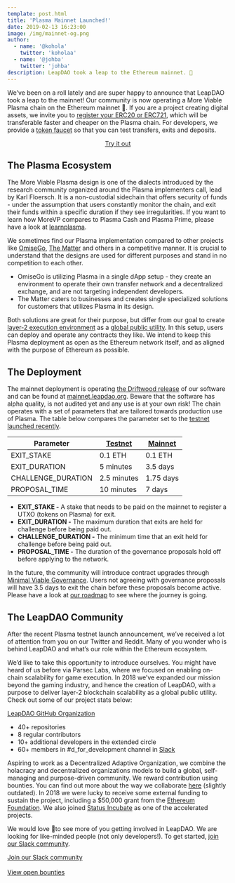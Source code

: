 ```yaml
---
template: post.html
title: 'Plasma Mainnet Launched!'
date: 2019-02-13 16:23:00
image: /img/mainnet-og.png
author:
  - name: '@kohola'
    twitter: 'koholaa'
  - name: '@johba'
    twitter: 'johba'
description: LeapDAO took a leap to the Ethereum mainnet. 🎉
---
```



We’ve been on a roll lately and are super happy to announce that LeapDAO took a leap to the mainnet! Our community is now operating a More Viable Plasma chain on the Ethereum mainnet 🎉. If you are a project creating digital assets, we invite you to [register your ERC20 or ERC721](https://mainnet.leapdao.org/registerToken), which will be transferable faster and cheaper on the Plasma chain. For developers, we provide a [token faucet](https://mainnet.leapdao.org/faucet) so that you can test transfers, exits and deposits.

<p style="text-align:center">
  <a href="https://mainnet.leapdao.org" target="_blank" rel="noopener noreferrer" class="button button-primary">
    Try it out
  </a>
</p>

## The Plasma Ecosystem

The More Viable Plasma design is one of the dialects introduced by the research community organized around the Plasma implementers call, lead by Karl Floersch. It is a non-custodial sidechain that offers security of funds - under the assumption that users constantly monitor the chain, and exit their funds within a specific duration if they see irregularities. If you want to learn how MoreVP compares to Plasma Cash and Plasma Prime, please have a look at [learnplasma](https://learnplasma.org).

We sometimes find our Plasma implementation compared to other projects like [OmiseGo](https://github.com/omisego/plasma-mvp), [The Matter](https://github.com/matterinc) and others in a competitive manner. It is crucial to understand that the designs are used for different purposes and stand in no competition to each other. 
- OmiseGo is utilizing Plasma in a single dApp setup - they create an environment to operate their own transfer network and a decentralized exchange, and are not targeting independent developers. 
- The Matter caters to businesses and creates single specialized solutions for customers that utilizes Plasma in its design. 

Both solutions are great for their purpose, but differ from our goal to create [layer-2 execution environment](/blog/Smart-Contracts-on-Plasma/) as a [global public utility](/about.html). In this setup, users can deploy and operate any contracts they like. We intend to keep this Plasma deployment as open as the Ethereum network itself, and as aligned with the purpose of Ethereum as possible.


## The Deployment

The mainnet deployment is operating [the Driftwood release](/blog/Plasma-Roadmap/) of our software and can be found at [mainnet.leapdao.org](https://mainnet.leapdao.org). Beware that the software has alpha quality, is not audited yet and any use is at your own risk! The chain operates with a set of parameters that are tailored towards production use of Plasma. The table below compares the parameter set to the [testnet launched recently](/blog/Plasma-Testnet-Launched/).


| Parameter          | [Testnet](https://testnet.leapdao.org)     | [Mainnet](https://mainnet.leapdao.org)   |
|--------------------|-------------|-----------|
| EXIT_STAKE         | 0.1 ETH     | 0.1 ETH   |
| EXIT_DURATION      | 5 minutes   | 3.5 days  |
| CHALLENGE_DURATION | 2.5 minutes | 1.75 days |
| PROPOSAL_TIME      | 10 minutes  | 7 days    |


- **EXIT_STAKE -** A stake that needs to be paid on the mainnet to register a UTXO (tokens on Plasma) for exit.
- **EXIT_DURATION -** The maximum duration that exits are held for challenge before being paid out.
- **CHALLENGE_DURATION -** The minimum time that an exit held for challenge before being paid out.
- **PROPOSAL_TIME -**  The duration of the governance proposals hold off before applying to the network. 

In the future, the community will introduce contract upgrades through [Minimal Viable Governance](/blog/Minimal-Viable-Governance/). Users not agreeing with governance proposals will have 3.5 days to exit the chain before these proposals become active. Please have a look at [our roadmap](/blog/Plasma-Roadmap/) to see where the journey is going.

## The LeapDAO Community


After the recent Plasma testnet launch announcement, we’ve received a lot of attention from you on our Twitter and Reddit. Many of you wonder who is behind LeapDAO and what’s our role within the Ethereum ecosystem. 

We’d like to take this opportunity to introduce ourselves. You might have heard of us before via Parsec Labs, where we focused on enabling on-chain scalability for game execution. In 2018 we’ve expanded our mission beyond the gaming industry, and hence the creation of LeapDAO, with a purpose to deliver layer-2 blockchain scalability as a global public utility. Check out some of our project stats below: 

[LeapDAO GitHub Organization](https://github.com/leapdao)
- 40+ repositories 
- 8 regular contributors
- 10+ additional developers in the extended circle
- 60+ members in #d_for_development channel in [Slack](https://docs.google.com/forms/d/e/1FAIpQLSd8_wDGDAi__HvfYEWNK_bvJzIkxwHHRVL6AFEfJewBd2Vn9A/viewform)

Aspiring to work as a Decentralized Adaptive Organization, we combine the holacracy and decentralized organizations models to build a global, self-managing and purpose-driven community. We reward contribution using bounties. You can find out more about the way we collaborate [here](https://leapdao.org/blog/PARSEC-Labs-Holacracy-Structure/) (slightly outdated). In 2018 we were lucky to receive some external funding to sustain the project, including a $50,000 grant from the [Ethereum Foundation](/blog/ethereum-foundation-scaling-grant/). We also joined [Status Incubate](https://our.status.im/leapdao-to-join-incubate-family-as-our-fourth-incubatee/) as one of the accelerated projects. 

We would love 💛to see more of you getting involved in LeapDAO. We are looking for like-minded people (not only developers!). To get started, [join our Slack community](https://docs.google.com/forms/d/e/1FAIpQLSd8_wDGDAi__HvfYEWNK_bvJzIkxwHHRVL6AFEfJewBd2Vn9A/viewform).

<a href="https://docs.google.com/forms/d/e/1FAIpQLSd8_wDGDAi__HvfYEWNK_bvJzIkxwHHRVL6AFEfJewBd2Vn9A/viewform" target="_blank" rel="noopener noreferrer" class="button button-primary button-compact">
  Join our Slack community
</a><br/><br/>
<a href="https://github.com/orgs/leapdao/projects/6/" target="_blank" rel="noopener noreferrer" class="button button-primary button-compact">
  View open bounties
</a><br/>